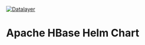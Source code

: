 [![Datalayer](https://docs.datalayer.io/logo/datalayer-25.svg)](https://datalayer.io)

# Apache HBase Helm Chart

